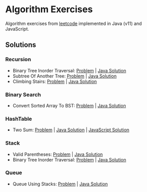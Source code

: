 # Algorithm Exercises
Algorithm exercises from [leetcode](https://leetcode.com/) implemented in Java (v11) and JavaScript.

## Solutions

### Recursion
- Binary Tree Inorder Traversal: [Problem](https://leetcode.com/problems/binary-tree-inorder-traversal/) | [Java Solution](./src/com/jihyunum/leetcode/solutions/BinaryTreeInorderTraversal.java)
- Subtree Of Another Tree: [Problem](https://leetcode.com/problems/subtree-of-another-tree/) | [Java Solution](./src/com/jihyunum/leetcode/solutions/SubtreeOfAnotherTree.java)
- Climbing Stairs: [Problem](https://leetcode.com/problems/climbing-stairs/) | [Java Solution](./src/com/jihyunum/leetcode/solutions/ClimbingStairs.java)

### Binary Search
- Convert Sorted Array To BST: [Problem](https://leetcode.com/problems/convert-sorted-array-to-binary-search-tree/) | [Java Solution](./src/com/jihyunum/leetcode/solutions/ConvertSortedArrayToBST.java)

### HashTable
- Two Sum: [Problem](https://leetcode.com/problems/two-sum) | [Java Solution](./src/com/jihyunum/leetcode/solutions/TwoSum.java) | [JavaScript Solution](./src/javascript/solutions/twoSum.js)

### Stack
- Valid Parentheses: [Problem](https://leetcode.com/problems/valid-parentheses/) | [Java Solution](./src/com/jihyunum/leetcode/solutions/ValidParentheses.java)
- Binary Tree Inorder Traversal: [Problem](https://leetcode.com/problems/binary-tree-inorder-traversal/) | [Java Solution](./src/com/jihyunum/leetcode/solutions/BinaryTreeInorderTraversal.java)

### Queue
- Queue Using Stacks: [Problem](https://leetcode.com/problems/implement-queue-using-stacks/) | [Java Solution](./src/com/jihyunum/leetcode/solutions/QueueUsingStacks.java)